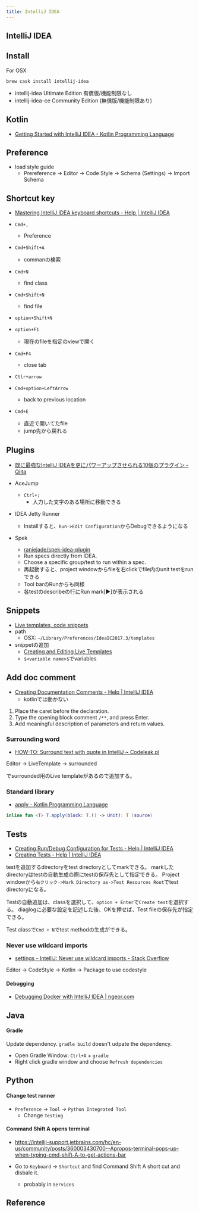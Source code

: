 ```yaml
---
title: IntelliJ IDEA
---
```


## IntelliJ IDEA

## Install
For OSX

```
brew cask install intellij-idea
```

* intellij-idea
    Ultimate Edition 有償版/機能制限なし
* intellij-idea-ce
    Community Edition (無償版/機能制限あり)

## Kotlin
* [Getting Started with IntelliJ IDEA - Kotlin Programming Language](https://kotlinlang.org/docs/tutorials/getting-started.html)

## Preference
* load style guide
    * Prereference -> Editor -> Code Style -> Schema (Settings) -> Import Schema

## Shortcut key
* [Mastering IntelliJ IDEA keyboard shortcuts - Help | IntelliJ IDEA](https://www.jetbrains.com/help/idea/mastering-intellij-idea-keyboard-shortcuts.html)

* `Cmd+,`
    * Preference
* `Cmd+Shift+A`
    * commanの検索
* `Cmd+N`
    * find class
* `Cmd+Shift+N`
    * find file
* `option+Shift+N`
* `option+F1`
    * 現在のfileを指定のviewで開く
* `Cmd+F4`
    * close tab
* `Ctlr+arrow`
* `Cmd+option+LeftArrow`
    * back to previous location
* `Cmd+E`
    * 直近で開いてたfile
    * jump先から戻れる

## Plugins
* [既に最強なIntelliJ IDEAを更にパワーアップさせられる10個のプラグイン - Qiita](https://qiita.com/konohiroaki/items/b9a810702d87a0b6bb53)

* AceJump
    * `Ctrl+;`
        * 入力した文字のある場所に移動できる
* IDEA Jetty Runner
    * Installすると、`Run->Edit Configuration`からDebugできるようになる
* Spek
    * [raniejade/spek-idea-plugin](https://github.com/raniejade/spek-idea-plugin)
    * Run specs directly from IDEA.
    * Choose a specific group/test to run within a spec.
    * 再起動すると、project windowからfileを右clickでfile内のunit testをrunできる
    * Tool barのRunからも同様
    * 各testのdescribeの行にRun mark[▶]が表示される

## Snippets
* [Live templates, code snippets](https://www.jetbrains.com/help/idea/2016.3/live-templates.html)
* path
    * OSX: `~/Library/Preferences/IdeaIC2017.3/templates`
* snippetの追加
    * [Creating and Editing Live Templates](https://www.jetbrains.com/help/idea/2016.3/creating-and-editing-live-templates.html)
    * `$<variable name>$`でvariables

## Add doc comment
* [Creating Documentation Comments - Help | IntelliJ IDEA](https://www.jetbrains.com/help/idea/creating-documentation-comments.html)
    * kotlinでは動かない

1. Place the caret before the declaration.
2. Type the opening block comment `/**`, and press Enter.
3. Add meaningful description of parameters and return values.


### Surrounding word
* [HOW-TO: Surround text with quote in IntelliJ ~ Codeleak.pl](http://blog.codeleak.pl/2014/06/how-to-surround-text-with-quote-in.html)

Editor -> LiveTemplate -> surrounded

でsurrounded用のLive templateがあるので追加する。

### Standard library
* [apply - Kotlin Programming Language](https://kotlinlang.org/api/latest/jvm/stdlib/kotlin/apply.html)

```kotlin
inline fun <T> T.apply(block: T.() -> Unit): T (source)
```

## Tests
* [Creating Run/Debug Configuration for Tests - Help | IntelliJ IDEA](https://www.jetbrains.com/help/idea/creating-run-debug-configuration-for-tests.html)
* [Creating Tests - Help | IntelliJ IDEA](https://www.jetbrains.com/help/idea/creating-tests.html)

testを追加するdirectoryをtest directoryとしてmarkできる。
markしたdirectoryはtestの自動生成の際にtestの保存先として指定できる。
Project windowから`右クリック->Mark Directory as->Test Resources Root`でtest directoryになる。

Testの自動追加は、classを選択して、`option + Enter`で`Create test`を選択する。
diaglogに必要な設定を記述した後、OKを押せば、Test fileの保存先が指定できる。

Test classで`Cmd + N`でtest methodの生成ができる。

### Never use wildcard imports
* [settings - IntelliJ: Never use wildcard imports - Stack Overflow](https://stackoverflow.com/questions/3348816/intellij-never-use-wildcard-imports)

Editor -> CodeStyle -> Kotlin -> Package to use codestyle


#### Debugging
- [Debugging Docker with IntelliJ IDEA \| ngeor\.com](https://ngeor.com/2017/03/26/debugging-docker-with-intellij-idea.html)


## Java

#### Gradle
Update dependency. `gradle build` doesn't udpate the dependency.

* Open Gradle Window: `Ctrl+A` + `gradle`
* Right click gradle window and choose `Refresh dependencies`

## Python

#### Change test runner
- `Preference` -> `Tool` -> `Python Integrated Tool`
    - Change `Testing` 


#### Command Shift A opens terminal
- https://intellij-support.jetbrains.com/hc/en-us/community/posts/360003430700--Apropos-terminal-pops-up-when-typing-cmd-shift-A-to-get-actions-bar

- Go to `Keyboard` -> `Shortcut` and find Command Shift A short cut and disbale it.
    - probably in `Services`

## Reference

